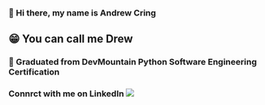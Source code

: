 ### 👋 Hi there, my name is Andrew Cring 
## 😁 You can call me Drew 
### 🐍 Graduated from DevMountain Python Software Engineering Certification 
### Connrct with me on LinkedIn <a href="https://www.linkedin.com/in/andrew-cring-ac17/"><img src="https://img.shields.io/badge/Andrew's_LinkedIn-blue"/></a>


<!--
**ACring17/ACring17** is a ✨ _special_ ✨ repository because its `README.md` (this file) appears on your GitHub profile.

Here are some ideas to get you started:

- 🔭 I’m currently working on ...
- 🌱 I’m currently learning ...
- 👯 I’m looking to collaborate on ...
- 🤔 I’m looking for help with ...
- 💬 Ask me about ...
- 📫 How to reach me: ...
- 😄 Pronouns: ...
- ⚡ Fun fact: ...
-->


